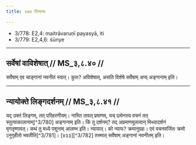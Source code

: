 ```yaml
---
title: २७७ टिप्पन्यः

---
```

- 3/778: E2,4: maitrāvaruṇī payasyā, iti
- 3/779: E2,4,6: śūnye

____________________________________________


## सर्वेषां वाविशेषात् // MS_३,८.४० //

सर्वेषाम् एव चाङ्गानां नवनीतं स्यात्। कुतः? अविशेषात्, असति विशेषे सर्वेषाम् अप्य् अङ्गानाम् इति।


____________________________________________

## न्यायोक्ते लिङ्गदर्शनम् // MS_३,८.४१ //

यद् उक्तं लिङ्गम्, तत् परिहरणीयम्। नास्ति तावत् प्रमाणम्, यच् छ्येनस्य वचनं तत् स्तुत्याकालानाम्[^3/780] अङ्गानाम् इति। किं तु दर्शनम्? तद् अप्रमाणमूलत्वान् मिथ्यादर्शनं मृगतृष्णावत्। कथं तु मध्ये पशूनाम् आलम्भ इति। न्यायात्। को न्यायः? क्रमानुग्रहः। एवं वचनवर्जितः क्रमो ऽनुगृहीतो भवतीति[^3/781]। [४३३][^3/782] तस्मात् सर्वेषाम् अङ्गानां नवनीतम् इति।
